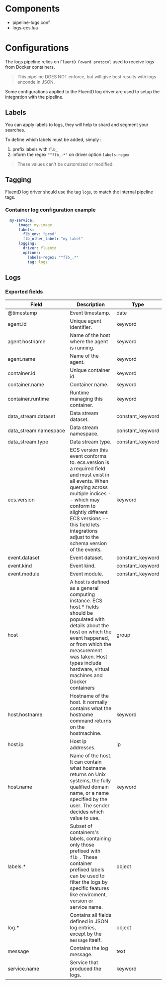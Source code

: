 # Components

- pipeline-logs.conf
- logs-ecs.lua

# Configurations

The logs pipeline relies on `FluentD Foward protocol` used to receive logs from Docker containers.

> This pipeline DOES NOT enforce, but will give best results with logs enconde in JSON.

Some configurations applied to the FluentD log driver are used to setup the integration with the pipeline.

## Labels

You can apply labels to logs, they will help to shard and segment your searches.

To define which labels must be added, simply :
1. prefix labels with `flb_`
2. inform the regex `"^flb_.*"` on driver option `labels-regex`

> These values can't be customized or modified.

## Tagging

FluentD log driver should use the tag `logs`, to match the internal pipeline tags.

### Container log configuration example

```yaml
  my-service:
      image: my-image
      labels:
        flb_env: "prod"
        flb_other_label: "my label"
      logging:
        driver: fluentd
        options:
          labels-regex: "^flb_.*"
          tag: logs

```

## Logs
### Exported fields

 Field                           | Description                                                                                    | Type
---------------------------------|------------------------------------------------------------------------------------------------|------------------
 @timestamp                      | Event timestamp.                                                                               | date
 agent.id                        | Unique agent identifier.                                                                       | keyword
 agent.hostname                  | Name of the host where the agent is running.                                                   | keyword
 agent.name                      | Name of the agent.                                                                             | keyword
 container.id                    | Unique container id.                                                                           | keyword
 container.name                  | Container name.                                                                                | keyword
 container.runtime               | Runtime managing this container.                                                               | keyword
 data_stream.dataset             | Data stream dataset.                                                                           | constant_keyword
 data_stream.namespace           | Data stream namespace.                                                                         | constant_keyword
 data_stream.type                | Data stream type.                                                                              | constant_keyword
 ecs.version                     | ECS version this event conforms to. ecs.version is a required field and must exist in all events. When querying across multiple indices -- which may conform to slightly different ECS versions -- this field lets integrations adjust to the schema version of the events.           | keyword
 event.dataset                   | Event dataset.                                                                                 | constant_keyword
 event.kind                      | Event kind.                                                                                    | constant_keyword
 event.module                    | Event module.                                                                                  | constant_keyword
 host                            | A host is defined as a general computing instance. ECS host.* fields should be populated with details about the host on which the event happened, or from which the measurement was taken. Host types include hardware, virtual machines and Docker containers                             | group
 host.hostname                   | Hostname of the host. It normally contains what the hostname command returns on the hostmachine.                                                                                                                     | keyword
 host.ip                         | Host ip addresses.                                                                             | ip
 host.name                       | Name of the host. It can contain what hostname returns on Unix systems, the fully qualified domain name, or a name specified by the user. The sender decides which value to use.                                                                                                    | keyword          |
 labels.*                        | Subset of containers's labels, containing only those prefixed with `flb_`. These container prefixed labels can be used to filter the logs by specific features like enviroment, version or service name.                                                                               | object
 log.*                           | Contains all fields defined in JSON log entries, except by the `message` itself.               | object
 message                         | Contains the log message.                                                                      | text
 service.name                    | Service that produced the logs.                                                                | keyword